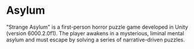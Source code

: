 # Asylum
"Strange Asylum" is a first-person horror puzzle game developed in Unity (version 6000.2.0f1). The player awakens in a mysterious, liminal mental asylum and must escape by solving a series of narrative-driven puzzles.

